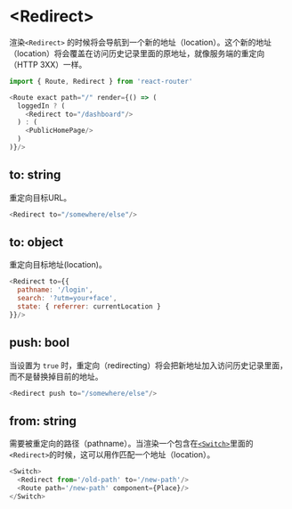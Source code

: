 # &lt;Redirect>

渲染`<Redirect>` 的时候将会导航到一个新的地址（location）。这个新的地址（location）将会覆盖在访问历史记录里面的原地址，就像服务端的重定向（HTTP 3XX）一样。

```js
import { Route, Redirect } from 'react-router'

<Route exact path="/" render={() => (
  loggedIn ? (
    <Redirect to="/dashboard"/>
  ) : (
    <PublicHomePage/>
  )
)}/>
```

## to: string

重定向目标URL。

```js
<Redirect to="/somewhere/else"/>
```

## to: object

重定向目标地址(location)。

```js
<Redirect to={{
  pathname: '/login',
  search: '?utm=your+face',
  state: { referrer: currentLocation }
}}/>
```

## push: bool

当设置为 `true` 时，重定向（redirecting）将会把新地址加入访问历史记录里面，而不是替换掉目前的地址。




```js
<Redirect push to="/somewhere/else"/>
```

## from: string

需要被重定向的路径（pathname）。当渲染一个包含在[`<Switch>`](./Switch.md)里面的`<Redirect>`的时候，这可以用作匹配一个地址（location）。
```js
<Switch>
  <Redirect from='/old-path' to='/new-path'/>
  <Route path='/new-path' component={Place}/>
</Switch>
```
